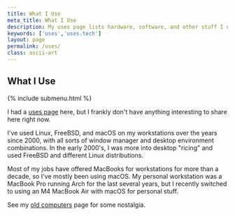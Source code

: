 ```yaml
---
title: What I Use
meta_title: What I Use
description: My uses page lists hardware, software, and other stuff I use
keywords: ['uses','uses.tech']
layout: page
permalink: /uses/
class: ascii-art
---
```

## What I Use

{% include submenu.html %}

I had a [uses page](https://uses.tech/) here, but I frankly don't have anything
interesting to share here right now.

I've used Linux, FreeBSD, and macOS on my workstations over the years since
2000, with all sorts of window manager and desktop environment combinations. In
the early 2000's, I was more into desktop "ricing" and used FreeBSD and
different Linux distributions.

Most of my jobs have offered MacBooks for workstations for more than a decade,
so I've mostly been using macOS. My personal workstation was a MacBook Pro
running Arch for the last several years, but I recently switched to using an M4
MacBook Air with macOS for personal stuff.

See my [old computers](/old-computers.html) page for some nostalgia.